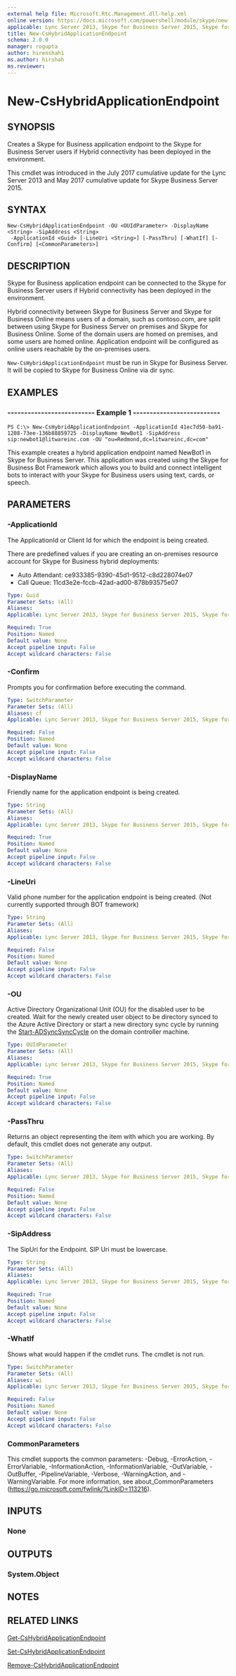 ```yaml
---
external help file: Microsoft.Rtc.Management.dll-help.xml
online version: https://docs.microsoft.com/powershell/module/skype/new-cshybridapplicationendpoint
applicable: Lync Server 2013, Skype for Business Server 2015, Skype for Business Server 2019
title: New-CsHybridApplicationEndpoint
schema: 2.0.0
manager: rogupta
author: hirenshah1
ms.author: hirshah
ms.reviewer:
---
```


# New-CsHybridApplicationEndpoint

## SYNOPSIS
Creates a Skype for Business application endpoint to the Skype for Business Server users if Hybrid connectivity has been deployed in the environment.

This cmdlet was introduced in the July 2017 cumulative update for the Lync Server 2013 and May 2017 cumulative update for Skype Business Server 2015.

## SYNTAX

```
New-CsHybridApplicationEndpoint -OU <OUIdParameter> -DisplayName <String> -SipAddress <String>
 -ApplicationId <Guid> [-LineUri <String>] [-PassThru] [-WhatIf] [-Confirm] [<CommonParameters>]
```

## DESCRIPTION
Skype for Business application endpoint can be connected to the Skype for Business Server users if Hybrid connectivity has been deployed in the environment.

Hybrid connectivity between Skype for Business Server and Skype for Business Online means users of a domain, such as contoso.com, are split between using Skype for Business Server on premises and Skype for Business Online. Some of the domain users are homed on premises, and some users are homed online. Application endpoint will be configured as online users reachable by the on-premises users.

`New-CsHybridApplicationEndpoint` must be run in Skype for Business Server. It will be copied to Skype for Business Online via dir sync.

## EXAMPLES

### -------------------------- Example 1 --------------------------
```
PS C:\> New-CsHybridApplicationEndpoint -ApplicationId 41ec7d50-ba91-1208-73ee-136b88859725 -DisplayName NewBot1 -SipAddress sip:newbot1@litwareinc.com -OU "ou=Redmond,dc=litwareinc,dc=com"
```

This example creates a hybrid application endpoint named NewBot1 in Skype for Business Server. This application was created using the Skype for Business Bot Framework which allows you to build and connect intelligent bots to interact with your Skype for Business users using text, cards, or speech.

## PARAMETERS

### -ApplicationId
The ApplicationId or Client Id for which the endpoint is being created.

There are predefined values if you are creating an on-premises resource account for Skype for Business hybrid deployments:
* Auto Attendant: ce933385-9390-45d1-9512-c8d228074e07
* Call Queue: 11cd3e2e-fccb-42ad-ad00-878b93575e07

```yaml
Type: Guid
Parameter Sets: (All)
Aliases:
Applicable: Lync Server 2013, Skype for Business Server 2015, Skype for Business Server 2019

Required: True
Position: Named
Default value: None
Accept pipeline input: False
Accept wildcard characters: False
```

### -Confirm
Prompts you for confirmation before executing the command.

```yaml
Type: SwitchParameter
Parameter Sets: (All)
Aliases: cf
Applicable: Lync Server 2013, Skype for Business Server 2015, Skype for Business Server 2019

Required: False
Position: Named
Default value: None
Accept pipeline input: False
Accept wildcard characters: False
```

### -DisplayName
Friendly name for the application endpoint is being created.

```yaml
Type: String
Parameter Sets: (All)
Aliases:
Applicable: Lync Server 2013, Skype for Business Server 2015, Skype for Business Server 2019

Required: True
Position: Named
Default value: None
Accept pipeline input: False
Accept wildcard characters: False
```

### -LineUri
Valid phone number for the application endpoint is being created. (Not currently supported through BOT framework)

```yaml
Type: String
Parameter Sets: (All)
Aliases:
Applicable: Lync Server 2013, Skype for Business Server 2015, Skype for Business Server 2019

Required: False
Position: Named
Default value: None
Accept pipeline input: False
Accept wildcard characters: False
```

### -OU
Active Directory Organizational Unit (OU) for the disabled user to be created. Wait for the newly created user object to be directory synced to the Azure Active Directory or start a new directory sync cycle by running the [Start-ADSyncSyncCycle](https://docs.microsoft.com/azure/active-directory/connect/active-directory-aadconnectsync-feature-scheduler#start-the-scheduler) on the domain controller machine.

```yaml
Type: OUIdParameter
Parameter Sets: (All)
Aliases:
Applicable: Lync Server 2013, Skype for Business Server 2015, Skype for Business Server 2019

Required: True
Position: Named
Default value: None
Accept pipeline input: False
Accept wildcard characters: False
```

### -PassThru
Returns an object representing the item with which you are working. By default, this cmdlet does not generate any output.

```yaml
Type: SwitchParameter
Parameter Sets: (All)
Aliases:
Applicable: Lync Server 2013, Skype for Business Server 2015, Skype for Business Server 2019

Required: False
Position: Named
Default value: None
Accept pipeline input: False
Accept wildcard characters: False
```

### -SipAddress
The SipUri for the Endpoint. SIP Uri must be lowercase.

```yaml
Type: String
Parameter Sets: (All)
Aliases:
Applicable: Lync Server 2013, Skype for Business Server 2015, Skype for Business Server 2019

Required: True
Position: Named
Default value: None
Accept pipeline input: False
Accept wildcard characters: False
```

### -WhatIf
Shows what would happen if the cmdlet runs. The cmdlet is not run.

```yaml
Type: SwitchParameter
Parameter Sets: (All)
Aliases: wi
Applicable: Lync Server 2013, Skype for Business Server 2015, Skype for Business Server 2019

Required: False
Position: Named
Default value: None
Accept pipeline input: False
Accept wildcard characters: False
```

### CommonParameters
This cmdlet supports the common parameters: -Debug, -ErrorAction, -ErrorVariable, -InformationAction, -InformationVariable, -OutVariable, -OutBuffer, -PipelineVariable, -Verbose, -WarningAction, and -WarningVariable.
For more information, see about_CommonParameters (https://go.microsoft.com/fwlink/?LinkID=113216).

## INPUTS

### None


## OUTPUTS

### System.Object

## NOTES

## RELATED LINKS
[Get-CsHybridApplicationEndpoint](https://docs.microsoft.com/powershell/module/skype/get-cshybridapplicationendpoint?view=skype-ps)

[Set-CsHybridApplicationEndpoint](https://docs.microsoft.com/powershell/module/skype/set-cshybridapplicationendpoint?view=skype-ps)

[Remove-CsHybridApplicationEndpoint](https://docs.microsoft.com/powershell/module/skype/remove-cshybridapplicationendpoint?view=skype-ps)
